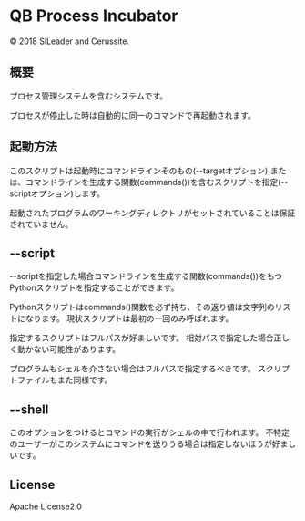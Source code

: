QB Process Incubator
=========

&copy; 2018 SiLeader and Cerussite.

## 概要
プロセス管理システムを含むシステムです。

プロセスが停止した時は自動的に同一のコマンドで再起動されます。

## 起動方法
このスクリプトは起動時にコマンドラインそのもの(--targetオプション)
または、コマンドラインを生成する関数(commands())を含むスクリプトを指定(--scriptオプション)します。

起動されたプログラムのワーキングディレクトリがセットされていることは保証されていません。

## --script
--scriptを指定した場合コマンドラインを生成する関数(commands())をもつPythonスクリプトを指定することができます。

Pythonスクリプトはcommands()関数を必ず持ち、その返り値は文字列のリストになります。
現状スクリプトは最初の一回のみ呼ばれます。

指定するスクリプトはフルパスが好ましいです。
相対パスで指定した場合正しく動かない可能性があります。

プログラムもシェルを介さない場合はフルパスで指定するべきです。
スクリプトファイルもまた同様です。

## --shell
このオプションをつけるとコマンドの実行がシェルの中で行われます。
不特定のユーザーがこのシステムにコマンドを送りうる場合は指定しないほうが好ましいです。

## License
Apache License2.0

